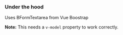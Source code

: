 ### Under the hood

Uses BFormTextarea from Vue Boostrap

**Note:** This needs a `v-model` property to work correctly.